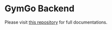 # GymGo Backend
Please visit [this repository](https://github.com/sda-the-continuers/Documentations) for full documentations.

